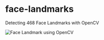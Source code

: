 # face-landmarks
Detecting 468 Face Landmarks with OpenCV

![Face Landmark using OpenCV](face_landmark.gif)
